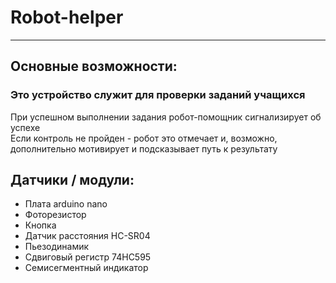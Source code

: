 # Robot-helper  
----
## Основные возможности:  

### Это устройство служит для проверки заданий учащихся  
При успешном выполнении задания робот-помощник сигнализирует об успехе  
Если контроль не пройден - робот это отмечает и, возможно,  дополнительно мотивирует и подсказывает путь к результату   

## Датчики / модули:  
- Плата arduino nano  
- Фоторезистор  
- Кнопка
- Датчик расстояния HC-SR04  
- Пьезодинамик  
- Cдвиговый регистр 74HC595 
- Семисегментный индикатор
